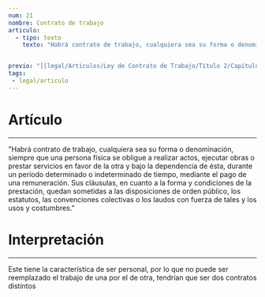 ```yaml
---
num: 21
nombre: Contrato de trabajo
articulo: 
  - tipo: texto
    texto: "Habrá contrato de trabajo, cualquiera sea su forma o denominación, siempre que una persona física se obligue a realizar actos, ejecutar obras o prestar servicios en favor de la otra y bajo la dependencia de ésta, durante un período determinado o indeterminado de tiempo, mediante el pago de una remuneración. Sus cláusulas, en cuanto a la forma y condiciones de la prestación, quedan sometidas a las disposiciones de orden público, los estatutos, las convenciones colectivas o los laudos con fuerza de tales y los usos y costumbres."


previo: "[[legal/Articulos/Ley de Contrato de Trabajo/Título 2/Capítulo 1/Capítulo 1, Del contrato y la relación de trabajo.md|Capítulo 1, Del contrato y la relación de trabajo]]"
tags: 
 - legal/articulo
---
```

# Artículo
---
"Habrá contrato de trabajo, cualquiera sea su forma o denominación, siempre que una persona física se obligue a realizar actos, ejecutar obras o prestar servicios en favor de la otra y bajo la dependencia de ésta, durante un período determinado o indeterminado de tiempo, mediante el pago de una remuneración. Sus cláusulas, en cuanto a la forma y condiciones de la prestación, quedan sometidas a las disposiciones de orden público, los estatutos, las convenciones colectivas o los laudos con fuerza de tales y los usos y costumbres."

# Interpretación
---
Este tiene la característica de ser personal, por lo que no puede ser reemplazado el trabajo de una por el de otra, tendrían que ser dos contratos distintos